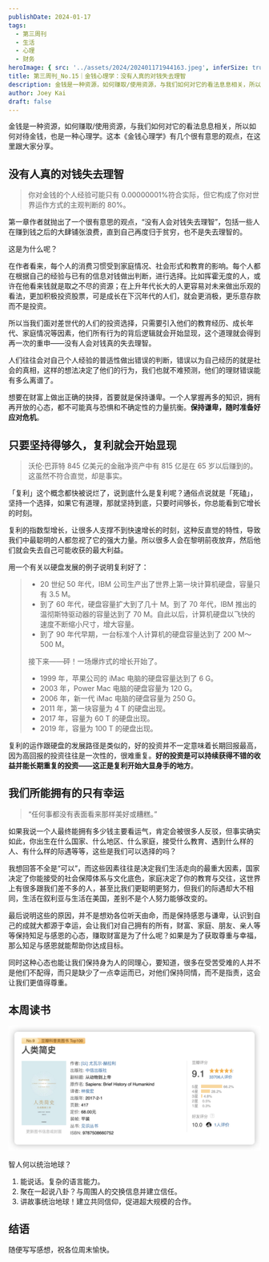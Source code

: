 ```yaml
---
publishDate: 2024-01-17
tags:
  - 第三周刊
  - 生活
  - 心理
  - 财务
heroImage: { src: '../assets/2024/202401171944163.jpeg', inferSize: true}
title: 第三周刊_No.15｜金钱心理学：没有人真的对钱失去理智
description: 金钱是一种资源，如何赚取/使用资源，与我们如何对它的看法息息相关，所以如何对待金钱，也是一种心理学。
author: Joey Kai
draft: false
---
```

金钱是一种资源，如何赚取/使用资源，与我们如何对它的看法息息相关，所以如何对待金钱，也是一种心理学。这本《金钱心理学》有几个很有意思的观点，在这里跟大家分享。

## 没有人真的对钱失去理智

> 你对金钱的个人经验可能只有 0.00000001%符合实际，但它构成了你对世界运作方式的主观判断的 80%。

第一章作者就抛出了一个很有意思的观点，“没有人会对钱失去理智”，包括一些人在赚到钱之后的大肆铺张浪费，直到自己再度归于贫穷，也不是失去理智的。

这是为什么呢？

在作者看来，每个人的消费习惯受到家庭情况、社会形式和教育的影响。每个人都在根据自己的经验与已有的信息对钱做出判断，进行选择。比如挥霍无度的人，或许在他看来钱就是取之不尽的资源；在上升年代长大的人更容易对未来做出乐观的看法，更加积极投资股票，可是成长在下沉年代的人们，就会更消极，更乐意存款而不是投资。

所以当我们面对差世代的人们的投资选择，只需要引入他们的教育经历、成长年代、家庭情况等因素，他们所有行为的背后逻辑就会开始显现，这个道理就会得到再一次的重申——没有人会对钱真的失去理智。

人们往往会对自己个人经验的普适性做出错误的判断，错误以为自己经历的就是社会的真相，这样的想法决定了他们的行为，我们也就不难预测，他们的理财错误能有多么离谱了。

想要在财富上做出正确的抉择，首要就是保持谦卑。一个人掌握再多的知识，拥有再开放的心态，都不可能真与恐惧和不确定性的力量抗衡。**保持谦卑，随时准备好应对危机**。

## 只要坚持得够久，复利就会开始显现

> 沃伦·巴菲特 845 亿美元的金融净资产中有 815 亿是在 65 岁以后赚到的。这虽然不符合直觉，却是事实。

「复利」这个概念都快被说烂了，说到底什么是复利呢？通俗点说就是「死磕」，坚持一个选择，如果它有道理，那就坚持到底，只要时间够长，你总能看到它增长的时刻。

复利的指数型增长，让很多人支撑不到快速增长的时刻，这种反直觉的特性，导致我们中最聪明的人都忽视了它的强大力量。所以很多人会在黎明前夜放弃，然后他们就会失去自己可能收获的最大利益。

用一个有关以硬盘发展的例子说明复利好了：

> - 20 世纪 50 年代，IBM 公司生产出了世界上第一块计算机硬盘，容量只有 3.5 M。
> - 到了 60 年代，硬盘容量扩大到了几十 M。到了 70 年代，IBM 推出的温彻斯特驱动器的容量达到了 70 M。自此以后，计算机硬盘以飞快的速度不断缩小尺寸，增大容量。
> - 到了 90 年代早期，一台标准个人计算机的硬盘容量达到了 200 M～500 M。
>
> 接下来——砰！一场爆炸式的增长开始了。
>
> - 1999 年，苹果公司的 iMac 电脑的硬盘容量达到了 6 G。
> - 2003 年，Power Mac 电脑的硬盘容量为 120 G。
> - 2006 年，新一代 iMac 电脑的硬盘容量为 250 G。
> - 2011 年，第一块容量为 4 T 的硬盘出现。
> - 2017 年，容量为 60 T 的硬盘出现。
> - 2019 年，容量为 100 T 的硬盘出现。

复利的运作跟硬盘的发展路径是类似的，好的投资并不一定意味着长期回报最高，因为高回报的投资往往是一次性的，很难重复。**好的投资是可以持续获得不错的收益并能长期重复的投资——这正是复利开始大显身手的地方**。

## 我们所能拥有的只有幸运

> “任何事都没有表面看来那样美好或糟糕。”

如果我说一个人最终能拥有多少钱主要看运气，肯定会被很多人反驳，但事实确实如此，你出生在什么国家、什么地区、什么家庭，接受什么教育、遇到什么样的人、有什么样的际遇等等，这些是我们可以选择的吗？

我想回答不全是“可以”，而这些因素往往是决定我们生活走向的最重大因素，国家决定了你能接受的社会保障体系与文化底色，家庭决定了你的教育与交往，这世界上有很多跟我们差不多的人，甚至比我们更聪明更努力，但我们的际遇却大不相同，生活在叙利亚与生活在美国，差别不是个人努力能够改变的。

最后说明这些的原因，并不是想劝各位听天由命，而是保持感恩与谦卑，认识到自己的成就大都源于幸运，会让我们对自己拥有的所有，财富、家庭、朋友、亲人等等保持知足与感恩的心态，赚取财富是为了什么呢？如果是为了获取尊重与幸福，那么知足与感恩就能帮助你达成目标。

同时这种心态也能让我们保持身为人的同理心，要知道，很多在受苦受难的人并不是他们不配得，而只是缺少了一点幸运而已，对他们保持同情，而不是指责，这会让我们更值得尊重。

## 本周读书

![202401171828702](../assets/2024/202401171828702.png)

智人何以统治地球？

1. 能说话。复杂的语言能力。
2. 聚在一起说八卦？与周围人的交换信息并建立信任。
3. 讲故事统治地球！建立共同信仰，促进超大规模的合作。

## 结语

随便写写感想，祝各位周末愉快。
